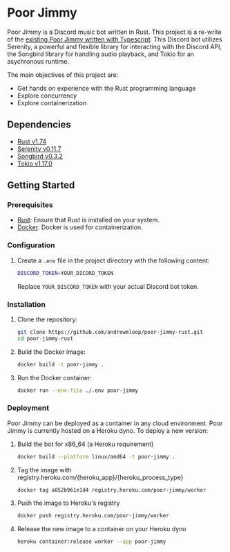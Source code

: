 # Poor Jimmy

Poor Jimmy is a Discord music bot written in Rust. This project is a re-write of the [existing Poor Jimmy written with Typescript](https://github.com/andrewmloop/poor-jimmy). This Discord bot utilizes Serenity, a powerful and flexible library for interacting with the Discord API, the Songbird library for handling audio playback, and Tokio for an asychronous runtime.

The main objectives of this project are:
- Get hands on experience with the Rust programming language
- Explore concurrency
- Explore containerization

## Dependencies

- [Rust v1.74](https://www.rust-lang.org/learn)
- [Serenity v0.11.7](https://docs.rs/serenity/0.11.7/serenity/index.html)
- [Songbird v0.3.2](https://docs.rs/songbird/0.3.2/songbird/struct.Songbird.html)
- [Tokio v1.17.0](https://tokio.rs/)

## Getting Started

### Prerequisites

- [Rust](https://www.rust-lang.org/tools/install): Ensure that Rust is installed on your system.
- [Docker](https://www.docker.com/get-started): Docker is used for containerization.

### Configuration

1. Create a `.env` file in the project directory with the following content:

   ```bash
   DISCORD_TOKEN=YOUR_DICORD_TOKEN
   ```

   Replace `YOUR_DISCORD_TOKEN` with your actual Discord bot token.

### Installation

1. Clone the repository:

   ```bash
   git clone https://github.com/andrewmloop/poor-jimmy-rust.git
   cd poor-jimmy-rust
   ```

2. Build the Docker image:

   ```bash
   docker build -t poor-jimmy .
   ```

3. Run the Docker container:

   ```bash
   docker run --env-file ./.env poor-jimmy
   ```

### Deployment

Poor Jimmy can be deployed as a container in any cloud environment. Poor Jimmy is currently hosted on a Heroku dyno. To deploy a new version:

1. Build the bot for x86_64 (a Heroku requirement)
   
   ```bash
   docker build --platform linux/amd64 -t poor-jimmy .
   ```

2. Tag the image with registry.heroku.com/{heroku_app}/{heroku_process_type}

    ```bash
    docker tag a052b961e1d4 registry.heroku.com/poor-jimmy/worker
    ```

3. Push the image to Heroku's registry

    ```bash
    docker push registry.heroku.com/poor-jimmy/worker
    ```

4. Release the new image to a container on your Heroku dyno

    ```bash
    heroku container:release worker --app poor-jimmy
    ```
